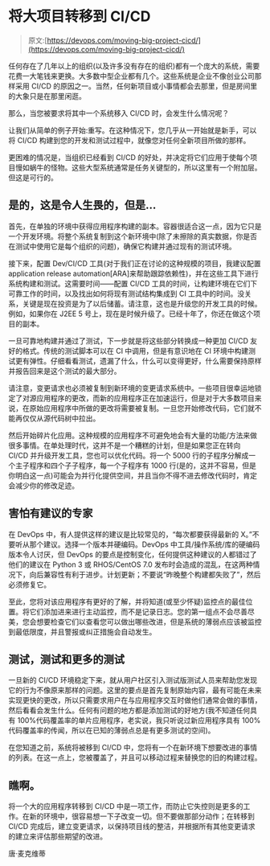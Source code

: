 # 将大项目转移到 CI/CD

> 原文:[https://devops.com/moving-big-project-cicd/](https://devops.com/moving-big-project-cicd/)

任何存在了几年以上的组织(以及许多没有存在的组织)都有一个庞大的系统，需要花费一大笔钱来更换。大多数中型企业都有几个。这些系统是企业不像创业公司那样采用 CI/CD 的原因之一。当然，任何新项目或小事情都会去那里，但是房间里的大象只是在那里闲逛。

那么，当您被要求将其中一个系统移入 CI/CD 时，会发生什么情况呢？

让我们从简单的例子开始:重写。在这种情况下，您几乎从一开始就是新手，可以将 CI/CD 构建到您的开发和测试过程中，就像您对任何全新项目所做的那样。

更困难的情况是，当组织已经看到 CI/CD 的好处，并决定将它们应用于使每个项目慢如蜗牛的怪物。这些大型系统通常是任务关键型的，所以这里有一个附加层。但这是可行的。

## 是的，这是令人生畏的，但是…

首先，在单独的环境中获得应用程序构建的副本。容器很适合这一点，因为它只是一个开发环境。将整个系统复制到这个新环境中(除了未擦除的真实数据，你是否在测试中使用它是每个组织的问题)，确保它构建并通过现有的测试环境。

接下来，配置 Dev/CI/CD 工具(对于我们正在讨论的这种规模的项目，我建议配置 application release automation[ARA]来帮助跟踪依赖性)，并在这些工具下进行系统构建和测试。这需要时间——配置 CI/CD 工具的时间，让构建环境在它们下可靠工作的时间，以及找出如何将现有测试结构集成到 CI 工具中的时间。没关系，关键是现在投资是为了以后储蓄。请注意，这也是升级您的开发工具的时候。例如，如果你在 J2EE 5 号上，现在是时候升级了。已经十年了，你还在做这个项目的副本。

一旦可靠地构建并通过了测试，下一步就是将这些部分转换成一种更加 CI/CD 友好的格式。传统的测试脚本可以在 CI 中调用，但是有意识地在 CI 环境中构建测试更有弹性。仔细看看测试，遗漏了什么，什么可以变得更好，什么需要保持原样并报告回来是这个测试的最大部分。

请注意，变更请求也必须被复制到新环境的变更请求系统中。一些项目很幸运地锁定了对源应用程序的更改，而新的应用程序正在加速运行，但是对于大多数项目来说，在原始应用程序中所做的更改将需要被复制。一旦您开始修改代码，它们就不能再仅仅从源代码树中拉出。

然后开始碎片化应用。这种规模的应用程序不可避免地会有大量的功能/方法来做很多事情。在单处理时代，这并不是一个糟糕的计划，但是如果您正在转向 CI/CD 并升级开发工具，您也可以优化代码。将一个 5000 行的子程序分解成一个主子程序和四个子子程序，每一个子程序有 1000 行(是的，这并不容易，但是你明白这一点)可能会为并行化提供空间，并且当你不得不进去修改代码时，肯定会减少你的修改足迹。

## 害怕有建议的专家

在 DevOps 中，有人提供这样的建议是比较常见的，“每次都要获得最新的 X。”不要听从那个建议。选择一个版本并硬编码。DevOps 中工具/操作系统/库的硬编码版本令人讨厌，但 DevOps 的要点是控制变化，任何提供这种建议的人都错过了他们的建议在 Python 3 或 RHOS/CentOS 7.0 发布时会造成的混乱，在这两种情况下，向后兼容性有利于进步。计划更新；不要说“昨晚整个构建都失败了”，然后必须修复它。

至此，您将对该应用程序有更好的了解，并将知道(或至少怀疑)监控点的最佳位置。将它们添加进来进行主动监控，而不是记录日志。您的第一组点不会尽善尽美，您会想要检查它们以查看您可以做出哪些改进，但是系统的薄弱点应该被监控到最低限度，并且警报或纠正措施会自动发生。

## 测试，测试和更多的测试

一旦新的 CI/CD 环境稳定下来，就从用户社区引入测试版测试人员来帮助您发现它的行为不像原来那样的问题。这里的要点是首先复制原始内容，最有可能在未来实现更快的更改，所以只需要求用户在与应用程序交互时做他们通常会做的事情，然后看看会发生什么。任何有问题的地方都是添加测试的好地方(我不知道任何具有 100%代码覆盖率的单片应用程序，老实说，我只听说过新应用程序具有 100%代码覆盖率的传闻，所以在已知的薄弱点总是有更多测试的空间)。

在您知道之前，系统将被移到 CI/CD 中，您将有一个在新环境下想要改进的事情的列表。在这一点上，您被覆盖了，并且可以移动过程来替换您的旧的构建过程。

## 瞧啊。

将一个大的应用程序转移到 CI/CD 中是一项工作，而防止它失控则是更多的工作。在新的环境中，很容易想一下子改变一切。但不要做那部分动作；在转移到 CI/CD 完成后，建立变更请求，以保持项目线的整洁，并根据所有其他变更请求的建立来评估那些期望的改进。

唐·麦克维蒂